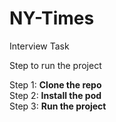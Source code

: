 # NY-Times
Interview Task

Step to run the project

Step 1: <b>Clone the repo</b><br>
Step 2: <b>Install the pod </b><br>
Step 3: <b>Run the project </b>
